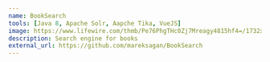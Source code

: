 ```yaml
---
name: BookSearch
tools: [Java 8, Apache Solr, Aapche Tika, VueJS]
image: https://www.lifewire.com/thmb/Pe76PhgTHc0Zj7Mreagy4815hf4=/1732x1276/filters:no_upscale():max_bytes(150000):strip_icc()/GettyImages-1047578412-692fa117cf86450287d8873eeb1a95c8-aa8d654cec814174a9e07bdae85a1eb7.jpg
description: Search engine for books
external_url: https://github.com/mareksagan/BookSearch
---
```

